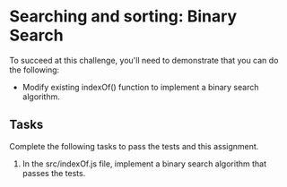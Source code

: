 # Searching and sorting: Binary Search

To succeed at this challenge, you'll need to demonstrate that you can do the following:

- Modify existing indexOf() function to implement a binary search algorithm.

## Tasks

Complete the following tasks to pass the tests and this assignment.

1. In the src/indexOf.js file, implement a binary search algorithm that passes the tests.